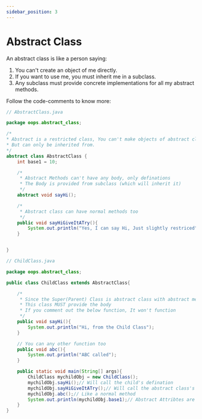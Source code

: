 ```yaml
---
sidebar_position: 3
---
```


# Abstract Class

An abstract class is like a person saying:
1. You can't create an object of me directly.
2. If you want to use me, you must inherit me in a subclass.
3. Any subclass must provide concrete implementations for all my abstract methods.

Follow the code-comments to know more:

```java
// AbstractClass.java

package oops.abstract_class;

/*
* Abstract is a restricted class, You can't make objects of abstract class,
* But can only be inherited from.
*/
abstract class AbstractClass {
    int base1 = 10;

    /*
     * Abstract Methods can't have any body, only definations
     * The Body is provided from subclass (which will inherit it)
     */
    abstract void sayHi();

    /*
     * Abstract class can have normal methods too
     */
    public void sayHiGiveItATry(){
        System.out.println("Yes, I can say Hi, Just slightly restriced");
    }


}
```

```java
// ChildClass.java

package oops.abstract_class;

public class ChildClass extends AbstractClass{

    /*
     * Since the Super(Parent) Class is abstract class with abstract method 'sayHi',
     * This class MUST provide the body
     * If you comment out the below function, It won't function
     */
    public void sayHi(){
        System.out.println("Hi, from the Child Class");
    }

    // You can any other function too
    public void abc(){
        System.out.println("ABC called");
    }

    public static void main(String[] args){
        ChildClass mychildObj = new ChildClass();
        mychildObj.sayHi();// Will call the child's defination
        mychildObj.sayHiGiveItATry();// Will call the abstract class's normal method
        mychildObj.abc();// Like a normal method
        System.out.println(mychildObj.base1);// Abstract Attribtes are available to child as normal
    }
}
```